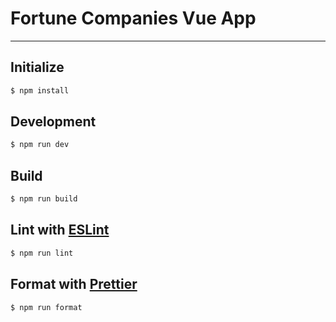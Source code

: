 # Fortune Companies Vue App

---

## Initialize

```sh
$ npm install
```

## Development

```sh
$ npm run dev
```

## Build

```sh
$ npm run build
```

## Lint with [ESLint](https://eslint.org/)

```sh
$ npm run lint
```

## Format with [Prettier](https://github.com/prettier/prettier-vscode)

```sh
$ npm run format
```
